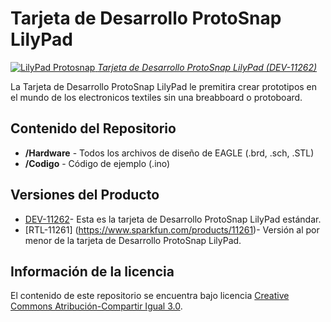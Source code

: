 Tarjeta de Desarrollo ProtoSnap LilyPad 
========================================

[![LilyPad Protosnap](https://dlnmh9ip6v2uc.cloudfront.net/images/products/1/1/2/6/2/11262-01_i_ma.jpg)
*Tarjeta de Desarrollo ProtoSnap LilyPad (DEV-11262)*](https://www.sparkfun.com/products/11262)

La Tarjeta de Desarrollo ProtoSnap LilyPad le premitira crear prototipos en el mundo de los electronicos textiles sin una breabboard o protoboard. 

Contenido del Repositorio
--------------------------
* **/Hardware** - Todos los archivos de diseño de EAGLE (.brd, .sch, .STL)
* **/Codigo** - Código de ejemplo (.ino)

Versiones del Producto
-----------------------
* [DEV-11262](https://www.sparkfun.com/products/11262)- Esta es la tarjeta de Desarrollo ProtoSnap LilyPad estándar.
* [RTL-11261] (https://www.sparkfun.com/products/11261)- Versión al por menor de la tarjeta de Desarrollo ProtoSnap LilyPad. 

Información de la licencia
---------------------------
El contenido de este repositorio se encuentra bajo licencia [Creative Commons Atribución-Compartir Igual 3.0](http://creativecommons.org/licenses/by-sa/3.0/).  

